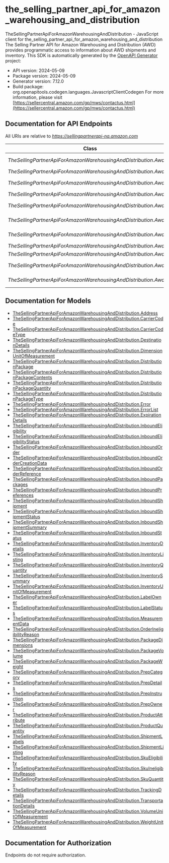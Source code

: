 # the_selling_partner_api_for_amazon_warehousing_and_distribution

TheSellingPartnerApiForAmazonWarehousingAndDistribution - JavaScript client for the_selling_partner_api_for_amazon_warehousing_and_distribution
The Selling Partner API for Amazon Warehousing and Distribution (AWD) provides programmatic access to information about AWD shipments and inventory.
This SDK is automatically generated by the [OpenAPI Generator](https://openapi-generator.tech) project:

- API version: 2024-05-09
- Package version: 2024-05-09
- Generator version: 7.12.0
- Build package: org.openapitools.codegen.languages.JavascriptClientCodegen
For more information, please visit [https://sellercentral.amazon.com/gp/mws/contactus.html](https://sellercentral.amazon.com/gp/mws/contactus.html)

## Documentation for API Endpoints

All URIs are relative to *https://sellingpartnerapi-na.amazon.com*

Class | Method | HTTP request | Description
------------ | ------------- | ------------- | -------------
*TheSellingPartnerApiForAmazonWarehousingAndDistribution.AwdApi* | [**cancelInbound**](docs/AwdApi.md#cancelInbound) | **POST** /awd/2024-05-09/inboundOrders/{orderId}/cancellation | 
*TheSellingPartnerApiForAmazonWarehousingAndDistribution.AwdApi* | [**checkInboundEligibility**](docs/AwdApi.md#checkInboundEligibility) | **POST** /awd/2024-05-09/inboundEligibility | 
*TheSellingPartnerApiForAmazonWarehousingAndDistribution.AwdApi* | [**confirmInbound**](docs/AwdApi.md#confirmInbound) | **POST** /awd/2024-05-09/inboundOrders/{orderId}/confirmation | 
*TheSellingPartnerApiForAmazonWarehousingAndDistribution.AwdApi* | [**createInbound**](docs/AwdApi.md#createInbound) | **POST** /awd/2024-05-09/inboundOrders | 
*TheSellingPartnerApiForAmazonWarehousingAndDistribution.AwdApi* | [**getInbound**](docs/AwdApi.md#getInbound) | **GET** /awd/2024-05-09/inboundOrders/{orderId} | 
*TheSellingPartnerApiForAmazonWarehousingAndDistribution.AwdApi* | [**getInboundShipment**](docs/AwdApi.md#getInboundShipment) | **GET** /awd/2024-05-09/inboundShipments/{shipmentId} | 
*TheSellingPartnerApiForAmazonWarehousingAndDistribution.AwdApi* | [**getInboundShipmentLabels**](docs/AwdApi.md#getInboundShipmentLabels) | **GET** /awd/2024-05-09/inboundShipments/{shipmentId}/labels | 
*TheSellingPartnerApiForAmazonWarehousingAndDistribution.AwdApi* | [**listInboundShipments**](docs/AwdApi.md#listInboundShipments) | **GET** /awd/2024-05-09/inboundShipments | 
*TheSellingPartnerApiForAmazonWarehousingAndDistribution.AwdApi* | [**listInventory**](docs/AwdApi.md#listInventory) | **GET** /awd/2024-05-09/inventory | 
*TheSellingPartnerApiForAmazonWarehousingAndDistribution.AwdApi* | [**updateInbound**](docs/AwdApi.md#updateInbound) | **PUT** /awd/2024-05-09/inboundOrders/{orderId} | 
*TheSellingPartnerApiForAmazonWarehousingAndDistribution.AwdApi* | [**updateInboundShipmentTransportDetails**](docs/AwdApi.md#updateInboundShipmentTransportDetails) | **PUT** /awd/2024-05-09/inboundShipments/{shipmentId}/transport | 


## Documentation for Models

 - [TheSellingPartnerApiForAmazonWarehousingAndDistribution.Address](docs/Address.md)
 - [TheSellingPartnerApiForAmazonWarehousingAndDistribution.CarrierCode](docs/CarrierCode.md)
 - [TheSellingPartnerApiForAmazonWarehousingAndDistribution.CarrierCodeType](docs/CarrierCodeType.md)
 - [TheSellingPartnerApiForAmazonWarehousingAndDistribution.DestinationDetails](docs/DestinationDetails.md)
 - [TheSellingPartnerApiForAmazonWarehousingAndDistribution.DimensionUnitOfMeasurement](docs/DimensionUnitOfMeasurement.md)
 - [TheSellingPartnerApiForAmazonWarehousingAndDistribution.DistributionPackage](docs/DistributionPackage.md)
 - [TheSellingPartnerApiForAmazonWarehousingAndDistribution.DistributionPackageContents](docs/DistributionPackageContents.md)
 - [TheSellingPartnerApiForAmazonWarehousingAndDistribution.DistributionPackageQuantity](docs/DistributionPackageQuantity.md)
 - [TheSellingPartnerApiForAmazonWarehousingAndDistribution.DistributionPackageType](docs/DistributionPackageType.md)
 - [TheSellingPartnerApiForAmazonWarehousingAndDistribution.Error](docs/Error.md)
 - [TheSellingPartnerApiForAmazonWarehousingAndDistribution.ErrorList](docs/ErrorList.md)
 - [TheSellingPartnerApiForAmazonWarehousingAndDistribution.ExpirationDetails](docs/ExpirationDetails.md)
 - [TheSellingPartnerApiForAmazonWarehousingAndDistribution.InboundEligibility](docs/InboundEligibility.md)
 - [TheSellingPartnerApiForAmazonWarehousingAndDistribution.InboundEligibilityStatus](docs/InboundEligibilityStatus.md)
 - [TheSellingPartnerApiForAmazonWarehousingAndDistribution.InboundOrder](docs/InboundOrder.md)
 - [TheSellingPartnerApiForAmazonWarehousingAndDistribution.InboundOrderCreationData](docs/InboundOrderCreationData.md)
 - [TheSellingPartnerApiForAmazonWarehousingAndDistribution.InboundOrderReference](docs/InboundOrderReference.md)
 - [TheSellingPartnerApiForAmazonWarehousingAndDistribution.InboundPackages](docs/InboundPackages.md)
 - [TheSellingPartnerApiForAmazonWarehousingAndDistribution.InboundPreferences](docs/InboundPreferences.md)
 - [TheSellingPartnerApiForAmazonWarehousingAndDistribution.InboundShipment](docs/InboundShipment.md)
 - [TheSellingPartnerApiForAmazonWarehousingAndDistribution.InboundShipmentStatus](docs/InboundShipmentStatus.md)
 - [TheSellingPartnerApiForAmazonWarehousingAndDistribution.InboundShipmentSummary](docs/InboundShipmentSummary.md)
 - [TheSellingPartnerApiForAmazonWarehousingAndDistribution.InboundStatus](docs/InboundStatus.md)
 - [TheSellingPartnerApiForAmazonWarehousingAndDistribution.InventoryDetails](docs/InventoryDetails.md)
 - [TheSellingPartnerApiForAmazonWarehousingAndDistribution.InventoryListing](docs/InventoryListing.md)
 - [TheSellingPartnerApiForAmazonWarehousingAndDistribution.InventoryQuantity](docs/InventoryQuantity.md)
 - [TheSellingPartnerApiForAmazonWarehousingAndDistribution.InventorySummary](docs/InventorySummary.md)
 - [TheSellingPartnerApiForAmazonWarehousingAndDistribution.InventoryUnitOfMeasurement](docs/InventoryUnitOfMeasurement.md)
 - [TheSellingPartnerApiForAmazonWarehousingAndDistribution.LabelOwner](docs/LabelOwner.md)
 - [TheSellingPartnerApiForAmazonWarehousingAndDistribution.LabelStatus](docs/LabelStatus.md)
 - [TheSellingPartnerApiForAmazonWarehousingAndDistribution.MeasurementData](docs/MeasurementData.md)
 - [TheSellingPartnerApiForAmazonWarehousingAndDistribution.OrderIneligibilityReason](docs/OrderIneligibilityReason.md)
 - [TheSellingPartnerApiForAmazonWarehousingAndDistribution.PackageDimensions](docs/PackageDimensions.md)
 - [TheSellingPartnerApiForAmazonWarehousingAndDistribution.PackageVolume](docs/PackageVolume.md)
 - [TheSellingPartnerApiForAmazonWarehousingAndDistribution.PackageWeight](docs/PackageWeight.md)
 - [TheSellingPartnerApiForAmazonWarehousingAndDistribution.PrepCategory](docs/PrepCategory.md)
 - [TheSellingPartnerApiForAmazonWarehousingAndDistribution.PrepDetails](docs/PrepDetails.md)
 - [TheSellingPartnerApiForAmazonWarehousingAndDistribution.PrepInstruction](docs/PrepInstruction.md)
 - [TheSellingPartnerApiForAmazonWarehousingAndDistribution.PrepOwner](docs/PrepOwner.md)
 - [TheSellingPartnerApiForAmazonWarehousingAndDistribution.ProductAttribute](docs/ProductAttribute.md)
 - [TheSellingPartnerApiForAmazonWarehousingAndDistribution.ProductQuantity](docs/ProductQuantity.md)
 - [TheSellingPartnerApiForAmazonWarehousingAndDistribution.ShipmentLabels](docs/ShipmentLabels.md)
 - [TheSellingPartnerApiForAmazonWarehousingAndDistribution.ShipmentListing](docs/ShipmentListing.md)
 - [TheSellingPartnerApiForAmazonWarehousingAndDistribution.SkuEligibility](docs/SkuEligibility.md)
 - [TheSellingPartnerApiForAmazonWarehousingAndDistribution.SkuIneligibilityReason](docs/SkuIneligibilityReason.md)
 - [TheSellingPartnerApiForAmazonWarehousingAndDistribution.SkuQuantity](docs/SkuQuantity.md)
 - [TheSellingPartnerApiForAmazonWarehousingAndDistribution.TrackingDetails](docs/TrackingDetails.md)
 - [TheSellingPartnerApiForAmazonWarehousingAndDistribution.TransportationDetails](docs/TransportationDetails.md)
 - [TheSellingPartnerApiForAmazonWarehousingAndDistribution.VolumeUnitOfMeasurement](docs/VolumeUnitOfMeasurement.md)
 - [TheSellingPartnerApiForAmazonWarehousingAndDistribution.WeightUnitOfMeasurement](docs/WeightUnitOfMeasurement.md)


## Documentation for Authorization

Endpoints do not require authorization.

